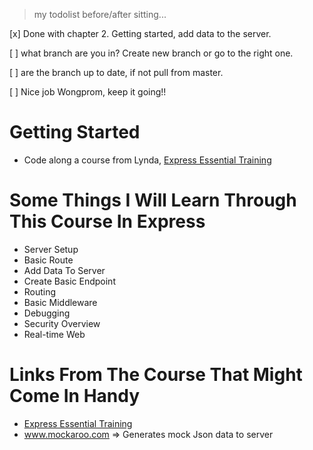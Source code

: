 > my todolist before/after sitting...

[x] Done with chapter 2. Getting started, add data to the server.

[ ] what branch are you in? Create new branch or go to the right one.

[ ] are the branch up to date, if not pull from master.

[ ] Nice job Wongprom, keep it going!!




# Getting Started
- Code along a course from Lynda, [Express Essential Training](https://www.lynda.com/Node-js-tutorials/Express-Essential-Training/679637-2.html)


# Some Things I Will Learn Through This Course In Express
- Server Setup 
- Basic Route
- Add Data To Server
- Create Basic Endpoint
- Routing
- Basic Middleware
- Debugging
- Security Overview
- Real-time Web


# Links From The Course That Might Come In Handy
- [Express Essential Training](https://www.lynda.com/Node-js-tutorials/Express-Essential-Training/679637-2.html)
- www.mockaroo.com => Generates mock Json data to server